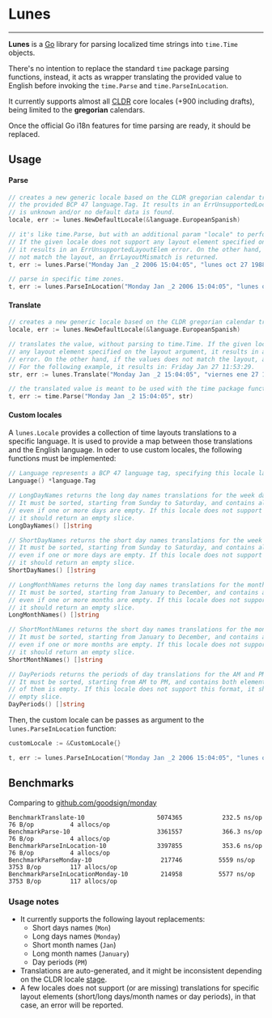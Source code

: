 # Lunes

---

**Lunes** is a [Go](http://golang.org) library for parsing localized time strings into `time.Time` objects.

There's no intention to replace the standard `time` package parsing functions, instead, it acts as wrapper
translating the provided value to English before invoking the `time.Parse` and `time.ParseInLocation`.

It currently supports almost all [CLDR](https://cldr.unicode.org/) core locales (+900 including drafts),
being limited to the **gregorian** calendars.

Once the official Go i18n features for time parsing are ready, it should be replaced.

## Usage

#### Parse

```go
// creates a new generic locale based on the CLDR gregorian calendar translations, and on
// the provided BCP 47 language.Tag. It results in an ErrUnsupportedLocale if the language.Tag
// is unknown and/or no default data is found.
locale, err := lunes.NewDefaultLocale(&language.EuropeanSpanish)

// it's like time.Parse, but with an additional param "locale" to perform the value translation.
// If the given locale does not support any layout element specified on the layout argument,
// it results in an ErrUnsupportedLayoutElem error. On the other hand, if the values does
// not match the layout, an ErrLayoutMismatch is returned.
t, err := lunes.Parse("Monday Jan _2 2006 15:04:05", "lunes oct 27 1988 11:53:29", locale)

// parse in specific time zones.
t, err := lunes.ParseInLocation("Monday Jan _2 2006 15:04:05", "lunes oct 27 1988 11:53:29", locale, time.UTC)
```

#### Translate

```go
// creates a new generic locale based on the CLDR gregorian calendar translations.
locale, err := lunes.NewDefaultLocale(&language.EuropeanSpanish)

// translates the value, without parsing to time.Time. If the given locale does not support
// any layout element specified on the layout argument, it results in an ErrUnsupportedLayoutElem
// error. On the other hand, if the values does not match the layout, an ErrLayoutMismatch is returned.
// For the following example, it results in: Friday Jan 27 11:53:29.
str, err := lunes.Translate("Monday Jan _2 15:04:05", "viernes ene 27 11:53:29", locale)

// the translated value is meant to be used with the time package functions
t, err := time.Parse("Monday Jan _2 15:04:05", str)
```

#### Custom locales

A `lunes.Locale` provides a collection of time layouts translations to a specific language.
It is used to provide a map between those translations and the English language.
In oder to use custom locales, the following functions must be implemented:

```go
// Language represents a BCP 47 language tag, specifying this locale language.
Language() *language.Tag

// LongDayNames returns the long day names translations for the week days.
// It must be sorted, starting from Sunday to Saturday, and contains all 7 elements,
// even if one or more days are empty. If this locale does not support this format,
// it should return an empty slice.
LongDayNames() []string

// ShortDayNames returns the short day names translations for the week days.
// It must be sorted, starting from Sunday to Saturday, and contains all 7 elements,
// even if one or more days are empty. If this locale does not support this format,
// it should return an empty slice.
ShortDayNames() []string

// LongMonthNames returns the long day names translations for the months names.
// It must be sorted, starting from January to December, and contains all 12 elements,
// even if one or more months are empty. If this locale does not support this format,
// it should return an empty slice.
LongMonthNames() []string

// ShortMonthNames returns the short day names translations for the months names.
// It must be sorted, starting from January to December, and contains all 12 elements,
// even if one or more months are empty. If this locale does not support this format,
// it should return an empty slice.
ShortMonthNames() []string

// DayPeriods returns the periods of day translations for the AM and PM abbreviations.
// It must be sorted, starting from AM to PM, and contains both elements, even if one
// of them is empty. If this locale does not support this format, it should return an
// empty slice.
DayPeriods() []string
```

Then, the custom locale can be passes as argument to the `lunes.ParseInLocation` function:

```go
customLocale := &CustomLocale{}

t, err := lunes.ParseInLocation("Monday Jan _2 2006 15:04:05", "lunes oct 27 1988 11:53:29", myLocale)
```

## Benchmarks

Comparing to [github.com/goodsign/monday](https://github.com/goodsign/monday)

```
BenchmarkTranslate-10                	 5074365	       232.5 ns/op	      76 B/op	       4 allocs/op
BenchmarkParse-10                    	 3361557	       366.3 ns/op	      76 B/op	       4 allocs/op
BenchmarkParseInLocation-10          	 3397855	       353.6 ns/op	      76 B/op	       4 allocs/op
BenchmarkParseMonday-10              	  217746	      5559 ns/op	    3753 B/op	     117 allocs/op
BenchmarkParseInLocationMonday-10    	  214958	      5577 ns/op	    3753 B/op	     117 allocs/op
```

### Usage notes

- It currently supports the following layout replacements:
  - Short days names (`Mon`)
  - Long days names (`Monday`)
  - Short month names (`Jan`)
  - Long month names (`January`)
  - Day periods (`PM`)
- Translations are auto-generated, and it might be inconsistent depending on the CLDR locale [stage](https://cldr.unicode.org/index/process).
- A few locales does not support (or are missing) translations for specific layout elements (short/long days/month names or day periods), in that case,
  an error will be reported.

